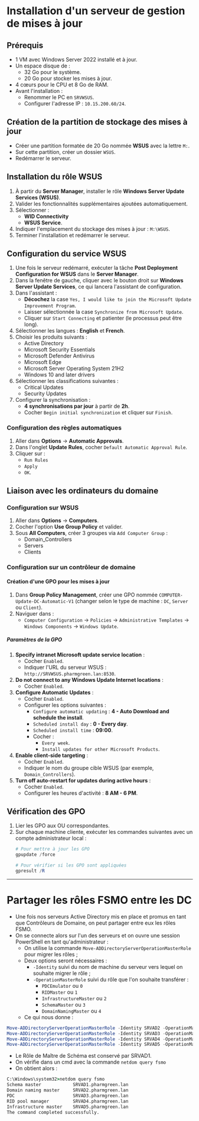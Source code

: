 # Installation d'un serveur de gestion de mises à jour

## Prérequis
- 1 VM avec Windows Server 2022 installé et à jour.
- Un espace disque de :
  - 32 Go pour le système.
  - 20 Go pour stocker les mises à jour.
- 4 cœurs pour le CPU et 8 Go de RAM.
- Avant l'installation :
  - Renommer le PC en `SRVWSUS`.
  - Configurer l'adresse IP : `10.15.200.60/24`.

## Création de la partition de stockage des mises à jour
- Créer une partition formatée de 20 Go nommée **WSUS** avec la lettre `M:`.
- Sur cette partition, créer un dossier `WSUS`.
- Redémarrer le serveur.

## Installation du rôle WSUS
1. À partir du **Server Manager**, installer le rôle **Windows Server Update Services (WSUS)**.
2. Valider les fonctionnalités supplémentaires ajoutées automatiquement.
3. Sélectionner :
   - **WID Connectivity**
   - **WSUS Service**.
4. Indiquer l'emplacement du stockage des mises à jour : `M:\WSUS`.
5. Terminer l'installation et redémarrer le serveur.

## Configuration du service WSUS
1. Une fois le serveur redémarré, exécuter la tâche **Post Deployment Configuration for WSUS** dans le **Server Manager**.
2. Dans la fenêtre de gauche, cliquer avec le bouton droit sur **Windows Server Update Services**, ce qui lancera l'assistant de configuration.
3. Dans l'assistant :
   - **Décochez** la case `Yes, I would like to join the Microsoft Update Improvement Program`.
   - Laisser sélectionnée la case `Synchronize from Microsoft Update`.
   - Cliquer sur `Start Connecting` et patienter (le processus peut être long).
4. Sélectionner les langues : **English** et **French**.
5. Choisir les produits suivants :
   - Active Directory
   - Microsoft Security Essentials
   - Microsoft Defender Antivirus
   - Microsoft Edge
   - Microsoft Server Operating System 21H2
   - Windows 10 and later drivers
6. Sélectionner les classifications suivantes :
   - Critical Updates
   - Security Updates
7. Configurer la synchronisation :
   - **4 synchronisations par jour** à partir de **2h**.
   - Cocher `Begin initial synchronization` et cliquer sur `Finish`.

### Configuration des règles automatiques
1. Aller dans **Options** → **Automatic Approvals**.
2. Dans l'onglet **Update Rules**, cocher `Default Automatic Approval Rule`.
3. Cliquer sur :
   - `Run Rules`
   - `Apply`
   - `OK`.

## Liaison avec les ordinateurs du domaine
### Configuration sur WSUS
1. Aller dans **Options** → **Computers**.
2. Cocher l'option **Use Group Policy** et valider.
3. Sous **All Computers**, créer 3 groupes via `Add Computer Group` :
   - Domain_Controllers
   - Servers
   - Clients

### Configuration sur un contrôleur de domaine
#### Création d'une GPO pour les mises à jour
1. Dans **Group Policy Management**, créer une GPO nommée `COMPUTER-Update-DC-Automatic-V1` (changer selon le type de machine : `DC`, `Server` ou `Client`).
2. Naviguer dans :
   - `Computer Configuration` → `Policies` → `Administrative Templates` → `Windows Components` → `Windows Update`.

##### Paramètres de la GPO
1. **Specify intranet Microsoft update service location** :
   - Cocher `Enabled`.
   - Indiquer l'URL du serveur WSUS : `http://SRVWSUS.pharmgreen.lan:8530`.
2. **Do not connect to any Windows Update Internet locations** :
   - Cocher `Enabled`.
3. **Configure Automatic Updates** :
   - Cocher `Enabled`.
   - Configurer les options suivantes :
     - `Configure automatic updating` : **4 - Auto Download and schedule the install**.
     - `Scheduled install day` : **0 - Every day**.
     - `Scheduled install time` : **09:00**.
     - Cocher :
       - `Every week`.
       - `Install updates for other Microsoft Products`.
4. **Enable client-side targeting** :
   - Cocher `Enabled`.
   - Indiquer le nom du groupe cible WSUS (par exemple, `Domain_Controllers`).
5. **Turn off auto-restart for updates during active hours** :
   - Cocher `Enabled`.
   - Configurer les heures d'activité : **8 AM - 6 PM**.

## Vérification des GPO
1. Lier les GPO aux OU correspondantes.
2. Sur chaque machine cliente, exécuter les commandes suivantes avec un compte administrateur local :
   ```powershell
   # Pour mettre à jour les GPO
   gpupdate /force
   
   # Pour vérifier si les GPO sont appliquées
   gpresult /R
   
___
# Partager les rôles FSMO entre les DC
- Une fois nos serveurs Active Directory mis en place et promus en tant que Contrôleurs de Domaine, on peut partager entre eux les rôles FSMO.
- On se connecte alors sur l'un des serveurs et on ouvre une session PowerShell en tant qu'administrateur :
  - On utilise la commande `Move-ADDirectoryServerOperationMasterRole` pour migrer les rôles ;
  - Deux options seront nécessaires :
    - `-Identity` suivi du nom de machine du serveur vers lequel on souhaite migrer le rôle ;
    - `-OperationMasterRole` suivi du rôle que l'on souhaite transférer :
      - `PDCEmulator` ou `0`
      - `RIDMaster` ou `1`
      - `InfrastructureMaster` ou `2`
      - `SchemaMaster` ou `3`
      - `DomainNamingMaster` ou `4`
  - Ce qui nous donne :
``` Powershell
Move-ADDirectoryServerOperationMasterRole -Identity SRVAD2 -OperationMasterRole DomainNamingMaster
Move-ADDirectoryServerOperationMasterRole -Identity SRVAD3 -OperationMasterRole PDCEmulator
Move-ADDirectoryServerOperationMasterRole -Identity SRVAD4 -OperationMasterRole RIDMaster
Move-ADDirectoryServerOperationMasterRole -Identity SRVAD5 -OperationMasterRole InfrastructureMaster
```
- Le Rôle de Maître de Schéma est conservé par SRVAD1.
- On vérifie dans un cmd avec la commande `netdom query fsmo`
- On obtient alors :
``` cmd
C:\Windows\system32>netdom query fsmo
Schema master            SRVAD1.pharmgreen.lan
Domain naming master     SRVAD2.pharmgreen.lan
PDC                      SRVAD3.pharmgreen.lan
RID pool manager         SRVAD4.pharmgreen.lan
Infrastructure master    SRVAD5.pharmgreen.lan
The command completed successfully.
```